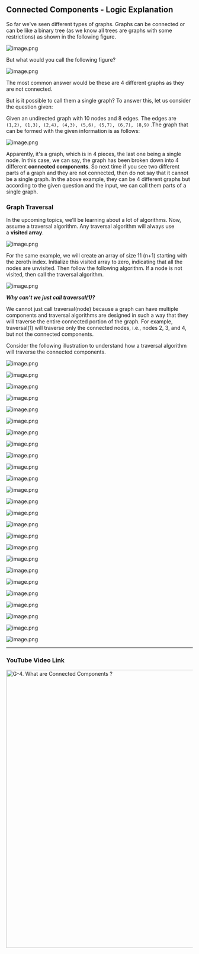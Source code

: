 ## Connected Components  - Logic Explanation

So far we've seen different types of graphs. Graphs can be connected or can be like a binary tree (as we know all trees are graphs with some restrictions) as shown in the following figure.

![image.png](../../Images/Day%201%20-%20Introduction%20to%20Graph/Connected%20Components%20in%20Graphs%20-%201.png)

But what would you call the following figure?

![image.png](../../Images/Day%201%20-%20Introduction%20to%20Graph/Connected%20Components%20in%20Graphs%20-%202.png)


The most common answer would be these are 4 different graphs as they are not connected. 

But is it possible to call them a single graph? To answer this, let us consider the question given:

Given an undirected graph with 10 nodes and 8 edges. The edges are `(1,2), (1,3), (2,4), (4,3), (5,6), (5,7), (6,7), (8,9)` .The graph that can be formed with the given information is as follows:

![image.png](../../Images/Day%201%20-%20Introduction%20to%20Graph/Connected%20Components%20in%20Graphs%20-%203.png)

Apparently, it's a graph, which is in 4 pieces, the last one being a single node. In this case, we can say, the graph has been broken down into 4 different **connected components**. So next time if you see two different parts of a graph and they are not connected, then do not say that it cannot be a single graph. In the above example, they can be 4 different graphs but according to the given question and the input, we can call them parts of a single graph.

### **Graph Traversal** 

In the upcoming topics, we’ll be learning about a lot of algorithms. Now, assume a traversal algorithm. Any traversal algorithm will always use a **visited array**. 



![image.png](../../Images/Day%201%20-%20Introduction%20to%20Graph/Connected%20Components%20in%20Graphs%20-%204.png)


For the same example, we will create an array of size 11 (n+1) starting with the zeroth index. Initialize this visited array to zero, indicating that all the nodes are unvisited. Then follow the following algorithm. If a node is not visited, then call the traversal algorithm.

![image.png](../../Images/Day%201%20-%20Introduction%20to%20Graph/Connected%20Components%20in%20Graphs%20-%205.png)

**_Why can’t we just call traversal(1)?_**

We cannot just call traversal(node) because a graph can have multiple components and traversal algorithms are designed in such a way that they will traverse the entire connected portion of the graph. For example, traversal(1) will traverse only the connected nodes, i.e., nodes 2, 3, and 4, but not the connected components.

Consider the following illustration to understand how a traversal algorithm will traverse the connected components.

![image.png](../../Images/Day%201%20-%20Introduction%20to%20Graph/Connected%20Components%20in%20Graphs%20-%206-0000.jpg)

![image.png](../../Images/Day%201%20-%20Introduction%20to%20Graph/Connected%20Components%20in%20Graphs%20-%206-0001.jpg)

![image.png](../../Images/Day%201%20-%20Introduction%20to%20Graph/Connected%20Components%20in%20Graphs%20-%206-0002.jpg)

![image.png](../../Images/Day%201%20-%20Introduction%20to%20Graph/Connected%20Components%20in%20Graphs%20-%206-0003.jpg)

![image.png](../../Images/Day%201%20-%20Introduction%20to%20Graph/Connected%20Components%20in%20Graphs%20-%206-0004.jpg)

![image.png](../../Images/Day%201%20-%20Introduction%20to%20Graph/Connected%20Components%20in%20Graphs%20-%206-0005.jpg)

![image.png](../../Images/Day%201%20-%20Introduction%20to%20Graph/Connected%20Components%20in%20Graphs%20-%206-0006.jpg)

![image.png](../../Images/Day%201%20-%20Introduction%20to%20Graph/Connected%20Components%20in%20Graphs%20-%206-0007.jpg)

![image.png](../../Images/Day%201%20-%20Introduction%20to%20Graph/Connected%20Components%20in%20Graphs%20-%206-0008.jpg)

![image.png](../../Images/Day%201%20-%20Introduction%20to%20Graph/Connected%20Components%20in%20Graphs%20-%206-0009.jpg)

![image.png](../../Images/Day%201%20-%20Introduction%20to%20Graph/Connected%20Components%20in%20Graphs%20-%206-0010.jpg)

![image.png](../../Images/Day%201%20-%20Introduction%20to%20Graph/Connected%20Components%20in%20Graphs%20-%206-0011.jpg)

![image.png](../../Images/Day%201%20-%20Introduction%20to%20Graph/Connected%20Components%20in%20Graphs%20-%206-0012.jpg)

![image.png](../../Images/Day%201%20-%20Introduction%20to%20Graph/Connected%20Components%20in%20Graphs%20-%206-0013.jpg)

![image.png](../../Images/Day%201%20-%20Introduction%20to%20Graph/Connected%20Components%20in%20Graphs%20-%206-0014.jpg)

![image.png](../../Images/Day%201%20-%20Introduction%20to%20Graph/Connected%20Components%20in%20Graphs%20-%206-0015.jpg)

![image.png](../../Images/Day%201%20-%20Introduction%20to%20Graph/Connected%20Components%20in%20Graphs%20-%206-0016.jpg)

![image.png](../../Images/Day%201%20-%20Introduction%20to%20Graph/Connected%20Components%20in%20Graphs%20-%206-0017.jpg)

![image.png](../../Images/Day%201%20-%20Introduction%20to%20Graph/Connected%20Components%20in%20Graphs%20-%206-0018.jpg)

![image.png](../../Images/Day%201%20-%20Introduction%20to%20Graph/Connected%20Components%20in%20Graphs%20-%206-0019.jpg)

![image.png](../../Images/Day%201%20-%20Introduction%20to%20Graph/Connected%20Components%20in%20Graphs%20-%206-0020.jpg)

![image.png](../../Images/Day%201%20-%20Introduction%20to%20Graph/Connected%20Components%20in%20Graphs%20-%206-0021.jpg)

![image.png](../../Images/Day%201%20-%20Introduction%20to%20Graph/Connected%20Components%20in%20Graphs%20-%206-0022.jpg)

![image.png](../../Images/Day%201%20-%20Introduction%20to%20Graph/Connected%20Components%20in%20Graphs%20-%206-0023.jpg)

![image.png](../../Images/Day%201%20-%20Introduction%20to%20Graph/Connected%20Components%20in%20Graphs%20-%206-0024.jpg)


***

### YouTube Video Link

<a href="https://youtu.be/lea-Wl_uWXY?si=HakninNjBtjg8Bx1" target="_blank"><img src="../../Images/Thumbails/3. Connected Components  Logic Explanation.jpg" width="750"
alt="G-4. What are Connected Components ?"/></a>